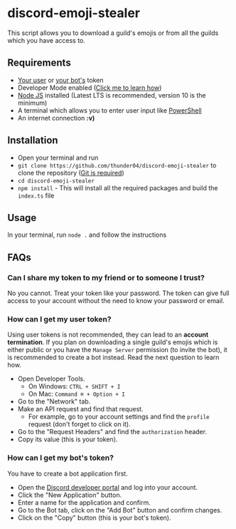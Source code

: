 # discord-emoji-stealer

This script allows you to download a guild's emojis or from all the guilds which you have access to.

## Requirements

- [Your user](https://github.com/thunder04/discord-emoji-stealer#how-can-i-get-my-user-token) or [your bot's](https://github.com/thunder04/discord-emoji-stealer#how-can-i-get-my-bots-token) token
- Developer Mode enabled ([Click me to learn how](https://support.discord.com/hc/en-us/articles/206346498-Where-can-I-find-my-User-Server-Message-ID-))
- [Node JS](https://nodejs.org/en/download/) installed (Latest LTS is recommended, version 10 is the minimum)
- A terminal which allows you to enter user input like [PowerShell](https://github.com/PowerShell/PowerShell)
- An internet connection **:v)**

## Installation

- Open your terminal and run
- `git clone https://github.com/thunder04/discord-emoji-stealer` to clone the repository ([Git is required](https://git-scm.com/))
- `cd discord-emoji-stealer`
- `npm install` - This will install all the required packages and build the `index.ts` file

## Usage

In your terminal, run `node .` and follow the instructions

## FAQs

### Can I share my token to my friend or to someone I trust?

No you cannot. Treat your token like your password. The token can give full access to your account without the need to know your password or email.  

### How can I get my user token?

Using user tokens is not recommended, they can lead to an **account termination**. If you plan on downloading a single guild's emojis which is either public or you have the `Manage Server` permission (to invite the bot), it is recommended to create a bot instead. Read the next question to learn how.

- Open Developer Tools.
  - On Windows: `CTRL + SHIFT + I`
  - On Mac: `Command ⌘ + Option + I`
- Go to the "Network" tab.
- Make an API request and find that request.
  - For example, go to your account settings and find the `profile` request (don't forget to click on it).
- Go to the "Request Headers" and find the `authorization` header.
- Copy its value (this is your token).

### How can I get my bot's token?

You have to create a bot application first.

- Open the [Discord developer portal](https://discord.com/developers/applications) and log into your account.
- Click the "New Application" button.
- Enter a name for the application and confirm.
- Go to the Bot tab, click on the "Add Bot" button and confirm changes.
- Click on the "Copy" button (this is your bot's token).
